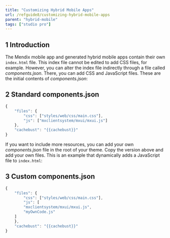 ```yaml
---
title: "Customizing Hybrid Mobile Apps"
url: /refguide8/customizing-hybrid-mobile-apps
parent: "hybrid-mobile"
tags: ["studio pro"]
---
```


## 1 Introduction

The Mendix mobile app and generated hybrid mobile apps contain their own `index.html` file. This index file cannot be edited to add CSS files, for example. However, you can alter the index file indirectly through a file called *components.json*. There, you can add CSS and JavaScript files. These are the initial contents of *components.json*:

## 2 Standard components.json

```js
{
    "files": {
        "css": ["styles/web/css/main.css"],
        "js": ["mxclientsystem/mxui/mxui.js"]
    },
    "cachebust": "{{cachebust}}"
}

```

If you want to include more resources, you can add your own *components.json* file in the root of your theme. Copy the version above and add your own files. This is an example that dynamically adds a JavaScript file to `index.html`:

## 3 Custom components.json

```js
{
    "files": {
        "css": ["styles/web/css/main.css"],
        "js": [
		"mxclientsystem/mxui/mxui.js",
		"myOwnCode.js"
	]
    },
    "cachebust": "{{cachebust}}"
}
```
